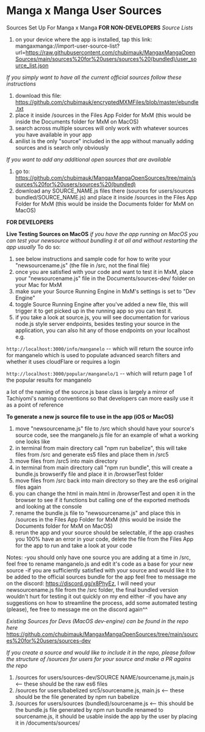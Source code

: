 # Manga x Manga User Sources
Sources Set Up For Manga x Manga
**FOR NON-DEVELOPERS**
*Source Lists*
1. on your device where the app is installed, tap this link: mangaxmanga://import-user-source-list?url=https://raw.githubusercontent.com/chubimauk/MangaxMangaOpenSources/main/sources%20for%20users/sources%20(bundled)/user_source_list.json

*If you simply want to have all the current official sources follow these instructions*
1. download this file: https://github.com/chubimauk/encryptedMXMFiles/blob/master/ebundle.txt
2. place it inside  /sources in the Files App Folder for MxM (this would be inside the Documents folder for MxM on MacOS)
3. search across multiple sources will only work with whatever sources you have available in your app
4. anilist is the only "source" included in the app without manually adding sources and is search only obviously

*If you want to add any additional open sources that are available*
1. go to: https://github.com/chubimauk/MangaxMangaOpenSources/tree/main/sources%20for%20users/sources%20(bundled)
2. download any SOURCE_NAME.js files there (sources for users/sources bundled/SOURCE_NAME.js) and place it inside /sources in the Files App Folder for MxM (this would be inside the Documents folder for MxM on MacOS) 

**FOR DEVELOPERS**

**Live Testing Sources on MacOS**
*if you have the app running on MacOS you can test your newsource without bundling it at all and without restarting the app usually*
To do so:
1. see below instructions and sample code for how to write your "newsourcename.js" (the file in /src, not the final file)
2. once you are satisfied with your code and want to test it in MxM, place your "newsourcename.js" file in the Documents/sources-dev/ folder on your Mac for MxM
3. make sure your Source Running Engine in MxM's settings is set to "Dev Engine"
4. toggle Source Running Engine after you've added a new file, this will trigger it to get picked up in the running app so you can test it.
5. if you take a look at source.js, you will see documentation for various node.js style server endpoints, besides testing your source in the application, you can also hit any of those endpoints on your localhost e.g.

`http://localhost:3000/info/manganelo` -- which will return the source info for manganelo which is used to populate advanced search filters and whether it uses cloudFlare or requires a login

`http://localhost:3000/popular/manganelo/1` -- which will return page 1 of the popular results for manganelo

a lot of the naming of the source.js base class is largely a mirror of Tachiyomi's naming conventions so that developers can more easily use it as a point of reference


**To generate a new js source file to use in the app (iOS or MacOS)**
1. move "newsourcename.js" file to /src which should have your source's source code, see the manganelo.js file for an example of what a working one looks like
2. in terminal from main directory call "npm run babelize", this will take files from /src and generate es5 files and place them in /src5
3. move files from /src5 into main directory
4. in terminal from main directory call "npm run bundle", this will create a bundle.js browserify file and place it in /browserTest folder
5. move files from /src back into main directory so they are the es6 original files again
6. you can change the html in main.html in /browserTest and open it in the browser to see if it functions but calling one of the exported methods and looking at the console
7. rename the bundle.js file to "newsourcename.js" and place this in /sources in the Files App Folder for MxM (this would be inside the Documents folder for MxM on MacOS)
8. rerun the app and your source should be selectable, if the app crashes you 100% have an error in your code, delete the file from the Files App for the app to run and take a look at your code

Notes:
-you should only have one source you are adding at a time in /src, feel free to rename manganelo.js and edit it's code as a base for your new source
-if you are sufficiently satisfied with your source and would like it to be added to the official sources bundle for the app feel free to message me on the discord: https://discord.gg/x8PhyEz, I will need your newsourcename.js file from the  /src folder, the final bundled version wouldn't hurt for testing it out quickly on my end either
-if you have any suggestions on how to streamline the process, add some automated testing (please), fee free to message me on the discord again^^

*Existing Sources for Devs (MacOS dev-engine) can be found in the repo here*
https://github.com/chubimauk/MangaxMangaOpenSources/tree/main/sources%20for%20users/sources-dev

*If you create a source and would like to include it in the repo, please follow the structure of /sources for users for your source and make a PR agains the repo*
1. /sources for users/sources-dev/SOURCE NAME/sourcename.js,main.js <-- these should be the raw es6 files
2. /sources for users/babelized src5/sourcename.js, main.js <-- these should be the file generated by npm run babelize
3. /sources for users/sources (bundled)/sourcename.js <-- this should be the bundle.js file generated by npm run bundle renamed to sourcename.js, it should be usable inside the app by the user by placing it in /documents/sources/
